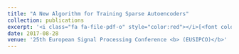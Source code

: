 ```yaml
---
title: "A New Algorithm for Training Sparse Autoencoders"
collection: publications
excerpt: '<i class="fa fa-file-pdf-o" style="color:red"></i>[<font color="red">Paper</font>](http://www.eurasip.org/Proceedings/Eusipco/Eusipco2017/papers/1570347253.pdf)'
date: 2017-08-28
venue: '25th European Signal Processing Conference <b> (EUSIPCO)</b>'
---
```

